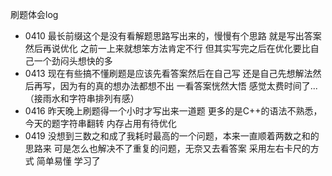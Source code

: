 刷题体会log
* 0410 最长前缀这个是没有看解题思路写出来的，慢慢有个思路 就是写出答案 然后再说优化 之前一上来就想笨方法肯定不行 但其实写完之后在优化要比自己一个劲闷头想快的多
* 0413 现在有些搞不懂刷题是应该先看答案然后在自己写 还是自己先想解法然后再写，因为有的真的想办法都想不出 一看答案恍然大悟 感觉太费时间了...（接雨水和字符串排列有感）
* 0416 昨天晚上刷题得一个小时才写出来一道题 更多的是C++的语法不熟悉，今天的题字符串翻转 内存占用有待优化
* 0419 没想到三数之和成了我耗时最高的一个问题，本来一直顺着两数之和的思路来 可是怎么也解决不了重复的问题，无奈又去看答案 采用左右卡尺的方式 简单易懂 学习了